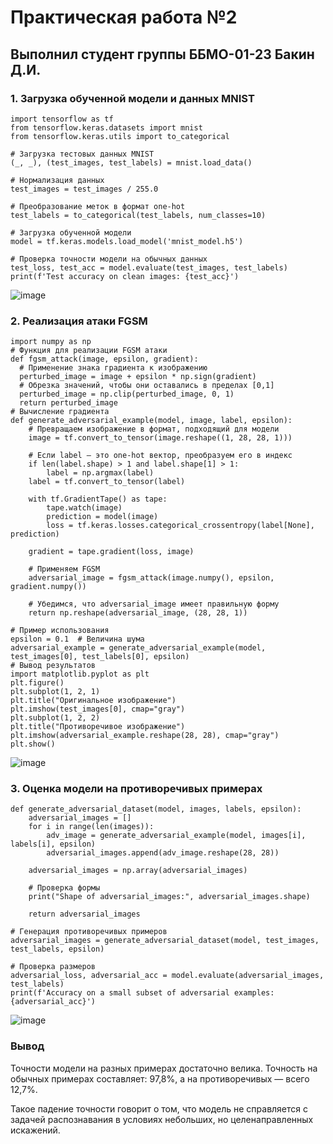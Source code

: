 # Практическая работа №2
## Выполнил студент группы ББМО-01-23 Бакин Д.И.

### 1. Загрузка обученной модели и данных MNIST
```
import tensorflow as tf
from tensorflow.keras.datasets import mnist
from tensorflow.keras.utils import to_categorical

# Загрузка тестовых данных MNIST
(_, _), (test_images, test_labels) = mnist.load_data()

# Нормализация данных
test_images = test_images / 255.0

# Преобразование меток в формат one-hot
test_labels = to_categorical(test_labels, num_classes=10)

# Загрузка обученной модели
model = tf.keras.models.load_model('mnist_model.h5')

# Проверка точности модели на обычных данных
test_loss, test_acc = model.evaluate(test_images, test_labels)
print(f'Test accuracy on clean images: {test_acc}')
```
![image](https://github.com/user-attachments/assets/d9d850ff-9a0a-4a06-bfaf-be323a4feddd)

### 2. Реализация атаки FGSM
```
import numpy as np
# Функция для реализации FGSM атаки
def fgsm_attack(image, epsilon, gradient):
  # Применение знака градиента к изображению
  perturbed_image = image + epsilon * np.sign(gradient)
  # Обрезка значений, чтобы они оставались в пределах [0,1]
  perturbed_image = np.clip(perturbed_image, 0, 1)
  return perturbed_image
# Вычисление градиента
def generate_adversarial_example(model, image, label, epsilon):
    # Превращаем изображение в формат, подходящий для модели
    image = tf.convert_to_tensor(image.reshape((1, 28, 28, 1)))

    # Если label — это one-hot вектор, преобразуем его в индекс
    if len(label.shape) > 1 and label.shape[1] > 1:
        label = np.argmax(label)
    label = tf.convert_to_tensor(label)

    with tf.GradientTape() as tape:
        tape.watch(image)
        prediction = model(image)
        loss = tf.keras.losses.categorical_crossentropy(label[None], prediction)

    gradient = tape.gradient(loss, image)

    # Применяем FGSM
    adversarial_image = fgsm_attack(image.numpy(), epsilon, gradient.numpy())

    # Убедимся, что adversarial_image имеет правильную форму
    return np.reshape(adversarial_image, (28, 28, 1))

# Пример использования
epsilon = 0.1  # Величина шума
adversarial_example = generate_adversarial_example(model, test_images[0], test_labels[0], epsilon)
# Вывод результатов
import matplotlib.pyplot as plt
plt.figure()
plt.subplot(1, 2, 1)
plt.title("Оригинальное изображение")
plt.imshow(test_images[0], cmap="gray")
plt.subplot(1, 2, 2)
plt.title("Противоречивое изображение")
plt.imshow(adversarial_example.reshape(28, 28), cmap="gray")
plt.show()
```
![image](https://github.com/user-attachments/assets/4d9e2527-8ac4-4591-ac2b-1ae42d345126)

### 3. Оценка модели на противоречивых примерах
```
def generate_adversarial_dataset(model, images, labels, epsilon):
    adversarial_images = []
    for i in range(len(images)):
        adv_image = generate_adversarial_example(model, images[i], labels[i], epsilon)
        adversarial_images.append(adv_image.reshape(28, 28))

    adversarial_images = np.array(adversarial_images)

    # Проверка формы
    print("Shape of adversarial_images:", adversarial_images.shape)

    return adversarial_images

# Генерация противоречивых примеров
adversarial_images = generate_adversarial_dataset(model, test_images, test_labels, epsilon)

# Проверка размеров
adversarial_loss, adversarial_acc = model.evaluate(adversarial_images, test_labels)
print(f'Accuracy on a small subset of adversarial examples: {adversarial_acc}')
```
![image](https://github.com/user-attachments/assets/f052f316-283b-489b-9fe0-9f7aaee3728a)

### Вывод
Точности модели на разных примерах достаточно велика. Точность на обычных примерах составляет: 97,8%, а на противоречивых — всего 12,7%.

Такое падение точности говорит о том, что модель не справляется с задачей распознавания в условиях небольших, но целенаправленных искажений.







